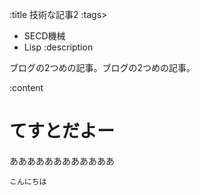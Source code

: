 :title 技術な記事2
:tags>
- SECD機械
- Lisp
:description

ブログの2つめの記事。ブログの2つめの記事。

:content


# てすとだよー

ああああああああああああ

```
こんにちは
```
